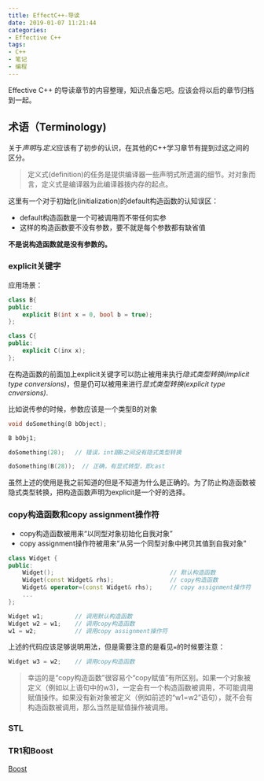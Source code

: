 ```yaml
---
title: EffectC++-导读
date: 2019-01-07 11:21:44
categories:
- Effective C++
tags:
- C++
- 笔记
- 编程
---
```


Effective C++ 的导读章节的内容整理，知识点备忘吧。应该会将以后的章节归档到一起。

<!--more-->

## 术语（Terminology)
关于*声明*与*定义*应该有了初步的认识，在其他的C++学习章节有提到过这之间的区分。

> 定义式(definition)的任务是提供编译器一些声明式所遗漏的细节。对对象而言，定义式是编译器为此编译器拨内存的起点。

这里有一个对于初始化(initialization)的default构造函数的认知误区：
- default构造函数是一个可被调用而不带任何实参
- 这样的构造函数要不没有参数，要不就是每个参数都有缺省值

**不是说构造函数就是没有参数的。**

### explicit关键字
应用场景：
```C++
class B{
public:
    explicit B(int x = 0, bool b = true);
};

class C{
public:
    explicit C(inx x);
};
```

在构造函数的前面加上explicit关键字可以防止被用来执行*隐式类型转换(implicit type conversions)*，但是仍可以被用来进行*显式类型转换(explicit type cnversions)*.

比如说传参的时候，参数应该是一个类型B的对象
```C++
void doSomething(B bObject);

B bObj1;

doSomething(28);   // 错误，int跟B之间没有隐式类型转换

doSomething(B(28));  // 正确，有显式转型，即cast
```

虽然上述的使用是我之前知道的但是不知道为什么是正确的。为了防止构造函数被隐式类型转换，把构造函数声明为explicit是一个好的选择。

### copy构造函数和copy assignment操作符
- copy构造函数被用来“以同型对象初始化自我对象”
- copy assignment操作符被用来“从另一个同型对象中拷贝其值到自我对象”

```C++
class Widget {
public:
    Widget();                                 // 默认构造函数
    Widget(const Widget& rhs);                // copy构造函数
    Widget& operator=(const Widget& rhs);     // copy assignment操作符
    ...
};

Widget w1;         // 调用默认构造函数
Widget w2 = w1;    // 调用copy构造函数
w1 = w2;           // 调用copy assignment操作符
```

上述的代码应该足够说明用法，但是需要注意的是看见`=`的时候要注意：
```C++
Widget w3 = w2;    // 调用copy构造函数
```

> 幸运的是“copy构造函数”很容易个“copy赋值”有所区别。如果一个对象被定义（例如以上语句中的w3)，一定会有一个构造函数被调用，不可能调用赋值操作。如果没有新对象被定义（例如前述的“w1=w2”语句），就不会有构造函数被调用，那么当然是赋值操作被调用。


### STL


### TR1和Boost
[Boost](https://www.boost.org)
